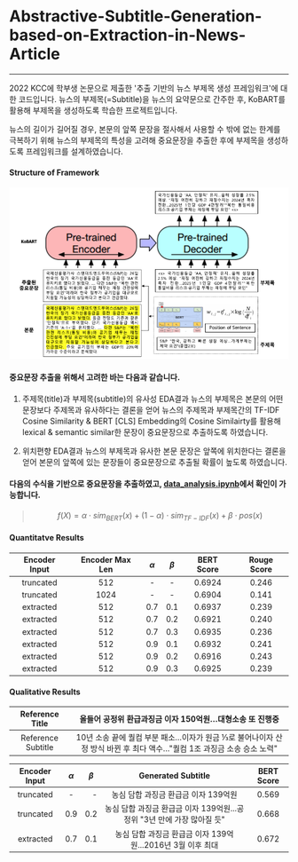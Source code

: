 # Abstractive-Subtitle-Generation-based-on-Extraction-in-News-Article
---

2022 KCC에 학부생 논문으로 제출한 '추출 기반의 뉴스 부제목 생성 프레임워크'에 대한 코드입니다.
뉴스의 부제목(=Subtitle)을 뉴스의 요약문으로 간주한 후, KoBART를 활용해 부제목을 생성하도록 학습한 프로젝트입니다.

뉴스의 길이가 길어질 경우, 본문의 앞쪽 문장을 절사해서 사용할 수 밖에 없는 한계를 극복하기 위해
뉴스의 부제목의 특성을 고려해 중요문장을 추출한 후에 부제목을 생성하도록 프레임워크를 설계하였습니다.

#### Structure of Framework

![image](./src/framework.png)

#### 중요문장 추출을 위해서 고려한 바는 다음과 같습니다.

1. 주제목(title)과 부제목(subtitle)의 유사성
  EDA결과 뉴스의 부제목은 본문의 어떤문장보다 주제목과 유사하다는 결론을 얻어 
  뉴스의 주제목과 부제목간의 TF-IDF Cosine Similarity & BERT [CLS] Embedding의 Cosine Similairty를 활용해 lexical & semantic similar한 문장이 중요문장으로 추출하도록 하였습니다.

2. 위치편향
  EDA결과 뉴스의 부제목과 유사한 본문 문장은 앞쪽에 위치한다는 결론을 얻어 
  본문의 앞쪽에 있는 문장들이 중요문장으로 추출될 확률이 높도록 하였습니다.
 
 #### 다음의 수식을 기반으로 중요문장을 추출하였고, [data_analysis.ipynb](https://github.com/Lainshower/Abstractive-Subtitle-Generation-based-on-Extraction-in-News-Article/blob/main/dataset/data_analysis.ipynb)에서 확인이 가능합니다.
 
 > $$ f(X) = \alpha \cdot sim_{BERT}(x) + (1-\alpha) \cdot sim_{TF-IDF}(x) + \beta \cdot pos(x) $$ 
 
 #### Quantitatve Results

| Encoder Input | Encoder Max Len | $$ \alpha $$ | $$ \beta $$ | BERT Score | Rouge Score |
|:---:|:---:|:---:|:---:|:---:|:---:|
|truncated|	512 |	- |	-	| 0.6924 | 0.246 |
|truncated|	1024 |	-	| -	| 0.6904 |0.141 |
|extracted|	512 |	0.7 |	0.1 |	0.6937 |	0.239 |
|extracted|	512 |	0.7 |	0.2 |	0.6921 |	0.240 |
|extracted|	512 | 0.7 |	0.3 |	0.6935 |	0.236 |
|extracted|	512 |	0.9 |	0.1 |	0.6932 |	0.241 |
|extracted|	512 |	0.9 |	0.2 |	0.6916 |	0.243 |
|extracted|	512 |	0.9 |	0.3 |	0.6925 |	0.239 |

 #### Qualitative Results 

| Reference Title |	올들어 공정위 환급과징금 이자 150억원…대형소송 또 진행중 |
|:---:|:---:|
| Reference Subtitle | 10년 소송 끝에 퀄컴 부분 패소…이자가 원금 ⅓로 불어나이자 산정 방식 바뀐 후 최다 액수…"퀄컴 1조 과징금 소송 승소 노력" |
  
| Encoder Input | $$ \alpha $$ | $$ \beta $$ | Generated Subtitle | BERT Score |
|:---:|:---:|---:|:---:|:---:|
|truncated|	- |	-	| 농심 담합 과징금 환급금 이자 139억원 | 0.569 |
|truncated|	0.9	| 0.2	| 농심 담합 과징금 환급금 이자 139억원...공정위 "3년 만에 가장 많아질 듯" | 0.668 |
|extracted| 0.7 |	0.1 |	농심 담합 과징금 환급금 이자 139억원...2016년 3월 이후 최대 |	0.672 | 
 
